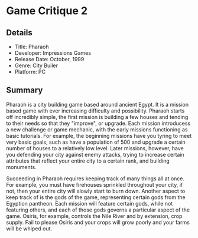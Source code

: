 # Game Critique 2

## Details
* Title: Pharaoh 
* Developer: Impressions Games
* Release Date: October, 1999
* Genre: City Builer
* Platform: PC

## Summary

Pharaoh is a city building game based around ancient Egypt. It is a mission based game with ever increasing difficulty and possibility. 
Pharaoh starts off incredibly simple, the first mission is building a few houses and tending to their needs so that they "improve", or upgrade. Each mission introducess a new challenge or game mechanic, with the early missions functioning as basic tutorials. For example, the beginning missions have you tyring to meet very basic goals, such as have a population of 500 and upgrade a certain number of houses to a relatively low level. Later missions, however, have you defending your city against enemy attacks, trying to increase certain attributes that reflect your entire city to a certain rank, and building monuments. 

Succeeding in Pharaoh requires keeping track of many things all at once. For example, you must have firehouses sprinkled throughout your city, if not, then your entire city will slowly start to burn down. Another aspect to keep track of is the gods of the game, representing certain gods from the Egyption pantheon. Each mission will feature certain gods, while not featuring others, and each of those gods governs a particular aspect of the game. Osiris, for example, controls the Nile River and by extension, crop supply. Fail to please Osiris and your crops will grow poorly and your farms will be whiped out. 

